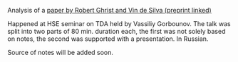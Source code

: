 Analysis of a [paper by Robert Ghrist and Vin de Silva (preprint linked)](https://www2.math.upenn.edu/~ghrist/preprints/persistent.pdf)

Happened at HSE seminar on TDA held by Vassiliy Gorbounov. The talk was split into two parts of 80 min. duration each, the first was not solely based on notes, the second was supported with a presentation.
In Russian.

Source of notes will be added soon.
